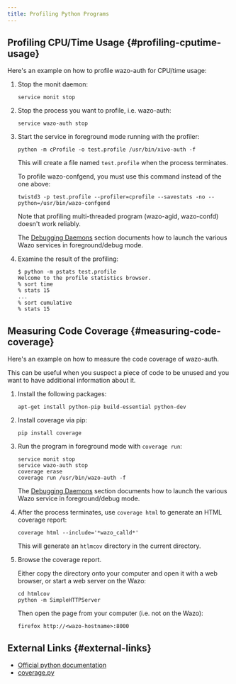 ```yaml
---
title: Profiling Python Programs
---
```


## Profiling CPU/Time Usage {#profiling-cputime-usage}

Here's an example on how to profile wazo-auth for CPU/time usage:

1. Stop the monit daemon:

   ```shell
   service monit stop
   ```

2. Stop the process you want to profile, i.e. wazo-auth:

   ```shell
   service wazo-auth stop
   ```

3. Start the service in foreground mode running with the profiler:

   ```shell
   python -m cProfile -o test.profile /usr/bin/xivo-auth -f
   ```

   This will create a file named `test.profile` when the process terminates.

   To profile wazo-confgend, you must use this command instead of the one above:

   ```shell
   twistd3 -p test.profile --profiler=cprofile --savestats -no --python=/usr/bin/wazo-confgend
   ```

   Note that profiling multi-threaded program (wazo-agid, wazo-confd) doesn't work reliably.

   The [Debugging Daemons](/uc-doc/contributors/debug_daemon) section documents how to launch the
   various Wazo services in foreground/debug mode.

4. Examine the result of the profiling:

   ```shell
   $ python -m pstats test.profile
   Welcome to the profile statistics browser.
   % sort time
   % stats 15
   ...
   % sort cumulative
   % stats 15
   ```

## Measuring Code Coverage {#measuring-code-coverage}

Here's an example on how to measure the code coverage of wazo-auth.

This can be useful when you suspect a piece of code to be unused and you want to have additional
information about it.

1. Install the following packages:

   ```shell
   apt-get install python-pip build-essential python-dev
   ```

2. Install coverage via pip:

   ```shell
   pip install coverage
   ```

3. Run the program in foreground mode with `coverage run`:

   ```shell
   service monit stop
   service wazo-auth stop
   coverage erase
   coverage run /usr/bin/wazo-auth -f
   ```

   The [Debugging Daemons](/uc-doc/contributors/debug_daemon) section documents how to launch the
   various Wazo service in foreground/debug mode.

4. After the process terminates, use `coverage html` to generate an HTML coverage report:

   ```shell
   coverage html --include='*wazo_calld*'
   ```

   This will generate an `htlmcov` directory in the current directory.

5. Browse the coverage report.

   Either copy the directory onto your computer and open it with a web browser, or start a web
   server on the Wazo:

   ```shell
   cd htmlcov
   python -m SimpleHTTPServer
   ```

   Then open the page from your computer (i.e. not on the Wazo):

   ```shell
   firefox http://<wazo-hostname>:8000
   ```

## External Links {#external-links}

- [Official python documentation](http://docs.python.org/library/profile.html)
- [coverage.py](http://nedbatchelder.com/code/coverage/)
